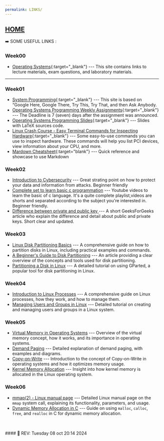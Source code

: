 ```yaml
---
permalink: LINKS/
---
```


## [HOME](../)

➡️  SOME USEFUL LINKS :

### Week00
* [Operating Systems](https://os.vlsm.org/){:target="_blank"} ---
  This site contains links to lecture materials, exam questions, and laboratory materials.
---

### Week01
* [System Programming](https://sp.vlsm.org/){:target="_blank"} ---
  This site is based on “Google Here, Google There, Try This, Try That, and then Ask Anybody.
* [Operating Systems Programming Weekly Assignments](https://demos.vlsm.org/){:target="_blank"} ---
  The Deadline is 7 (seven) days after the assignment was announced.
* [Operating Systems Programming Slides](https://docos.vlsm.org/){:target="_blank"} ---
  Slides with LaTeX sources code.
* [Linux Crash Course - Easy Terminal Commands for Inspecting Hardware](https://youtu.be/oGyJr-iUwt8?si=59V2boc0XfmlFekg){:target="_blank"} ---
Some easy-to-use commands you can use to inspect hardware. 
These commands will help you list PCI devices, view information about your CPU, and more.
* [Mardown Cheatsheet](https://github.com/adam-p/markdown-here/wiki/Markdown-Cheatsheet){:target="blank"} ---
Quick reference and showcase to use Markdown


### Week02 
* [Introduction to Cybersecurity](https://www.codecademy.com/learn/introduction-to-cybersecurity) --- Great strating point on how to protect your data and information from attacks. Beginner friendly
* [Complete set to learn basic c programmation](https://www.youtube.com/watch?v=KnvbUiSxvbM&list=PL98qAXLA6aftD9ZlnjpLhdQAOFI8xIB6e) --- Youtube videos to learn the basic of c language. It's a quite complete playlist,videos are shorts and separated according to the subject you're interested in. Beginner friendly.
* [ Difference between private and public key ](https://www.geeksforgeeks.org/difference-between-private-key-and-public-key/) --- A short GeeksForGeeks article who explain the difference and detail about public and private keys. Short clear and updated.

### Week03
* [Linux Disk Partitioning Basics](https://www.digitalocean.com/community/tutorials/how-to-partition-a-disk-in-linux) --- A comprehensive guide on how to partition disks in Linux, including practical examples and commands.
* [A Beginner's Guide to Disk Partitioning](https://www.howtogeek.com/723198/a-beginners-guide-to-disk-partitioning-in-linux/) --- An article providing a clear overview of the concepts and tools used for disk partitioning.
* [Partitioning a Disk in Linux](https://www.tecmint.com/partition-disk-using-gparted-in-linux/) --- A detailed tutorial on using GParted, a popular tool for disk partitioning in Linux. 

### Week04
* [Introduction to Linux Processes](https://www.digitalocean.com/community/tutorials/understanding-the-linux-process-model) --- A comprehensive guide on Linux processes, how they work, and how to manage them.
* [Managing Users and Groups in Linux](https://linuxize.com/post/how-to-create-users-in-linux-using-the-useradd-command/) --- Detailed tutorial on creating and managing users and groups in a Linux system.

### Week05
* [Virtual Memory in Operating Systems](https://www.geeksforgeeks.org/virtual-memory-in-operating-system/) --- Overview of the virtual memory concept, how it works, and its importance in operating systems.
* [Demand Paging](https://www.studytonight.com/operating-system/demand-paging) --- Detailed explanation of demand paging, with examples and diagrams.
* [Copy-on-Write](https://www.baeldung.com/cs/copy-on-write) --- Introduction to the concept of Copy-on-Write in operating systems and how it optimizes memory usage.
* [Kernel Memory Allocation](https://www.linux.com/training-tutorials/memory-management-linux-kernel/) --- Insight into how kernel memory is allocated in the Linux operating system.

### Week06
* [mmap(2) - Linux manual page](https://man7.org/linux/man-pages/man2/mmap.2.html) --- Detailed Linux manual page on the `mmap` system call, explaining its functionality, parameters, and usage.
* [Dynamic Memory Allocation in C](https://www.geeksforgeeks.org/dynamic-memory-allocation-in-c-using-malloc-calloc-free-and-realloc/) --- Guide on using `malloc`, `calloc`, `free`, and `realloc` in C for dynamic memory allocation.

<br>
<br>
#### 📍 REV: Tuesday 08 oct 20:14 2024


